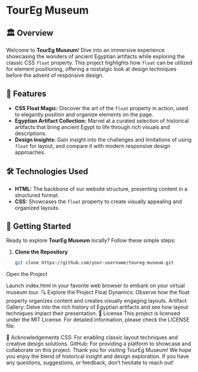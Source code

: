 # TourEg Museum

## 🏛️ Overview

Welcome to **TourEg Museum**! Dive into an immersive experience showcasing the wonders of ancient Egyptian artifacts while exploring the classic CSS `float` property. This project highlights how `float` can be utilized for element positioning, offering a nostalgic look at design techniques before the advent of responsive design.

## 🌟 Features

- **CSS Float Magic:** Discover the art of the `float` property in action, used to elegantly position and organize elements on the page.
- **Egyptian Artifact Collection:** Marvel at a curated selection of historical artifacts that bring ancient Egypt to life through rich visuals and descriptions.
- **Design Insights:** Gain insight into the challenges and limitations of using `float` for layout, and compare it with modern responsive design approaches.

## 🛠 Technologies Used

- **HTML:** The backbone of our website structure, presenting content in a structured format.
- **CSS:** Showcases the `float` property to create visually appealing and organized layouts.

## 🚀 Getting Started

Ready to explore **TourEg Museum** locally? Follow these simple steps:

1. **Clone the Repository**

   ```bash
   git clone https://github.com/your-username/toureg-museum.git
Open the Project

Launch index.html in your favorite web browser to embark on your virtual museum tour.
🔍 Explore the Project
Float Dynamics: Observe how the float property organizes content and creates visually engaging layouts.
Artifact Gallery: Delve into the rich history of Egyptian artifacts and see how layout techniques impact their presentation.
📜 License
This project is licensed under the MIT License. For detailed information, please check the LICENSE file.

🙏 Acknowledgements
CSS: For enabling classic layout techniques and creative design solutions.
GitHub: For providing a platform to showcase and collaborate on this project.
Thank you for visiting TourEg Museum! We hope you enjoy the blend of historical insight and design exploration. If you have any questions, suggestions, or feedback, don’t hesitate to reach out!